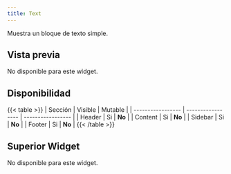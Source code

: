 ```yaml
---
title: Text
---
```


Muestra un bloque de texto simple.

## Vista previa

No disponible para este widget.

## Disponibilidad

{{< table >}}
| Sección           | Visible           | Mutable           |
| ----------------- | ----------------- | ----------------- |
| Header            | Si                | **No**            |
| Content           | Si                | **No**            |
| Sidebar           | Si                | **No**            |
| Footer            | Si                | **No**            |
{{< /table >}}

## Superior Widget

No disponible para este widget.
